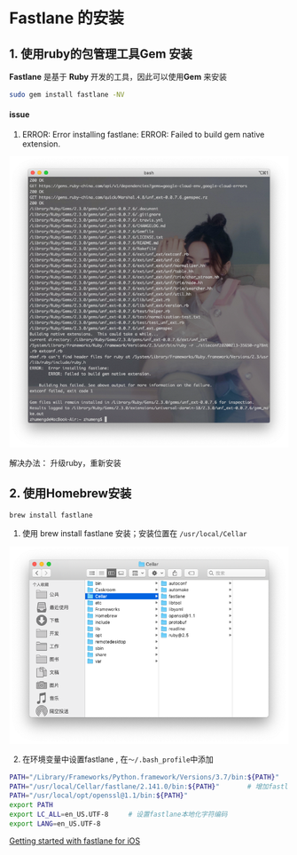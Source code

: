 # Fastlane 的安装

##  1. 使用ruby的包管理工具Gem 安装

**Fastlane** 是基于 **Ruby** 开发的工具，因此可以使用**Gem** 来安装

```sh
sudo gem install fastlane -NV
```

#### issue

1. ERROR:  Error installing fastlane:
   ERROR: Failed to build gem native extension.

![](https://github.com/existorlive/existorlivepic/raw/master/fastlane_install_issue1.png)

解决办法： 升级ruby，重新安装


## 2. 使用Homebrew安装 

```sh
brew install fastlane
```

1. 使用  brew install fastlane 安装；安装位置在 `/usr/local/Cellar`
   
![](https://github.com/existorlive/existorlivepic/raw/master/fastlane_install_Step1.png)

 
2. 在环境变量中设置fastlane , 在`～/.bash_profile`中添加

```bash
PATH="/Library/Frameworks/Python.framework/Versions/3.7/bin:${PATH}"
PATH="/usr/local/Cellar/fastlane/2.141.0/bin:${PATH}"       # 增加fastlane路径
PATH="/usr/local/opt/openssl@1.1/bin:${PATH}"
export PATH 
export LC_ALL=en_US.UTF-8     # 设置fastlane本地化字符编码  
export LANG=en_US.UTF-8
```

[Getting started with fastlane for iOS](https://docs.fastlane.tools/getting-started/ios/setup/)